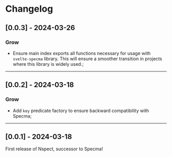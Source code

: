 # Changelog

## [0.0.3] - 2024-03-26

### Grow

- Ensure main index exports all functions necessary for usage with `svelte-specma` library. This will ensure a smoother transition in projects where this library is widely used.;

---

## [0.0.2] - 2024-03-18

### Grow

- Add `key` predicate factory to ensure backward compatibility with Specma;

---

## [0.0.1] - 2024-03-18

First release of Nspect, successor to Specma!
